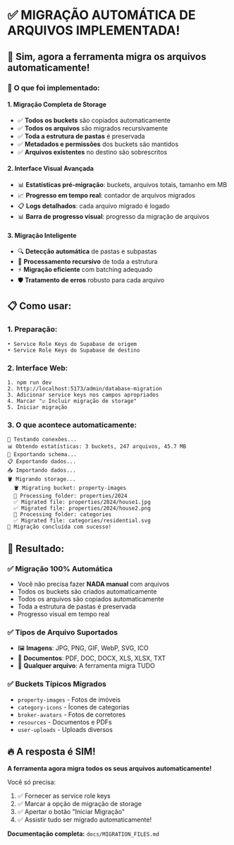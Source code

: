 # ✅ MIGRAÇÃO AUTOMÁTICA DE ARQUIVOS IMPLEMENTADA!

## 🎉 Sim, agora a ferramenta migra os arquivos automaticamente!

### 🚀 **O que foi implementado:**

#### **1. Migração Completa de Storage**
- ✅ **Todos os buckets** são copiados automaticamente
- ✅ **Todos os arquivos** são migrados recursivamente  
- ✅ **Toda a estrutura de pastas** é preservada
- ✅ **Metadados e permissões** dos buckets são mantidos
- ✅ **Arquivos existentes** no destino são sobrescritos

#### **2. Interface Visual Avançada**  
- 📊 **Estatísticas pré-migração**: buckets, arquivos totais, tamanho em MB
- 📈 **Progresso em tempo real**: contador de arquivos migrados
- 📋 **Logs detalhados**: cada arquivo migrado é logado
- 📊 **Barra de progresso visual**: progresso da migração de arquivos

#### **3. Migração Inteligente**
- 🔍 **Detecção automática** de pastas e subpastas
- 🔄 **Processamento recursivo** de toda a estrutura
- ⚡ **Migração eficiente** com batching adequado
- 🛡️ **Tratamento de erros** robusto para cada arquivo

## 📋 **Como usar:**

### **1. Preparação:**
```
• Service Role Keys do Supabase de origem
• Service Role Keys do Supabase de destino
```

### **2. Interface Web:**
```
1. npm run dev
2. http://localhost:5173/admin/database-migration
3. Adicionar service keys nos campos apropriados
4. Marcar "☑️ Incluir migração de storage"
5. Iniciar migração
```

### **3. O que acontece automaticamente:**
```
🔧 Testando conexões...
📊 Obtendo estatísticas: 3 buckets, 247 arquivos, 45.7 MB
📄 Exportando schema...
📋 Exportando dados...
📥 Importando dados...
🪣 Migrando storage...
  🪣 Migrating bucket: property-images
  📁 Processing folder: properties/2024
  ✅ Migrated file: properties/2024/house1.jpg
  ✅ Migrated file: properties/2024/house2.png
  📁 Processing folder: categories  
  ✅ Migrated file: categories/residential.svg
🎉 Migração concluída com sucesso!
```

## 🎯 **Resultado:**

### **✅ Migração 100% Automática**
- Você não precisa fazer **NADA manual** com arquivos
- Todos os buckets são criados automaticamente
- Todos os arquivos são copiados automaticamente
- Toda a estrutura de pastas é preservada
- Progresso visual em tempo real

### **✅ Tipos de Arquivo Suportados**
- 🖼️ **Imagens**: JPG, PNG, GIF, WebP, SVG, ICO
- 📄 **Documentos**: PDF, DOC, DOCX, XLS, XLSX, TXT  
- 📁 **Qualquer arquivo**: A ferramenta migra TUDO

### **✅ Buckets Típicos Migrados**
- `property-images` - Fotos de imóveis
- `category-icons` - Ícones de categorias
- `broker-avatars` - Fotos de corretores
- `resources` - Documentos e PDFs
- `user-uploads` - Uploads diversos

## 🔥 **A resposta é SIM!**

**A ferramenta agora migra todos os seus arquivos automaticamente!** 

Você só precisa:
1. ✅ Fornecer as service role keys
2. ✅ Marcar a opção de migração de storage  
3. ✅ Apertar o botão "Iniciar Migração"
4. ✅ Assistir tudo ser migrado automaticamente!

**Documentação completa:** `docs/MIGRATION_FILES.md`
